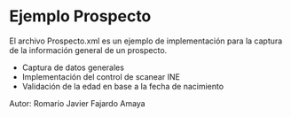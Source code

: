 # Ejemplo Prospecto

El archivo Prospecto.xml es un ejemplo de implementación para la captura de la información general de un prospecto.

* Captura de datos generales
* Implementación del control de scanear INE
* Validación de la edad en base a la fecha de nacimiento

Autor: Romario Javier Fajardo Amaya
